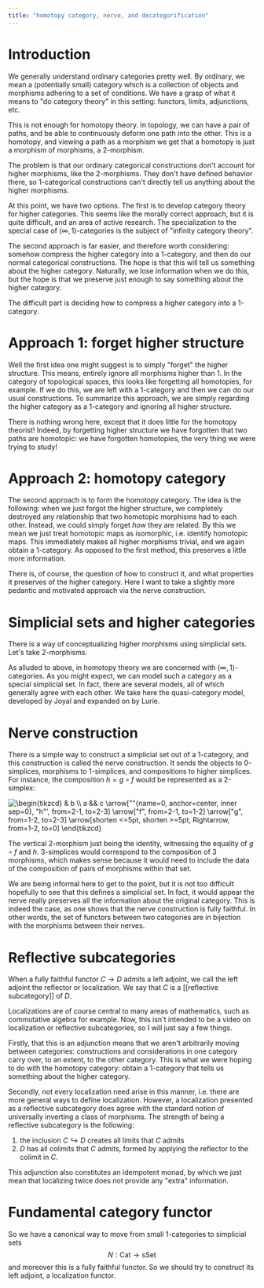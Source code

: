 ```yaml
---
title: "homotopy category, nerve, and decategorification"
---
```


# Introduction

We generally understand ordinary categories pretty well. By ordinary, we mean a (potentially small) category which is a collection of objects and morphisms adhering to a set of conditions. We have a grasp of what it means to "do category theory" in this setting: functors, limits, adjunctions, etc. 

This is not enough for homotopy theory. In topology, we can have a pair of paths, and be able to continuously deform one path into the other. This is a homotopy, and viewing a path as a morphism we get that a homotopy is just a morphism of morphisms, a 2-morphism.

The problem is that our ordinary categorical constructions don't account for higher morphisms, like the 2-morphisms. They don't have defined behavior there, so 1-categorical constructions can't directly tell us anything about the higher morphisms.

At this point, we have two options. The first is to develop category theory for higher categories. This seems like the morally correct approach, but it is quite difficult, and an area of active research. The specialization to the special case of $(\infty,1)$-categories is the subject of "infinity category theory".

The second approach is far easier, and therefore worth considering: somehow compress the higher category into a 1-category, and then do our normal categorical constructions. The hope is that this will tell us something about the higher category. Naturally, we lose information when we do this, but the hope is that we preserve just enough to say something about the higher category.

The difficult part is deciding how to compress a higher category into a 1-category.

# Approach 1: forget higher structure
Well the first idea one might suggest is to simply "forget" the higher structure. This means, entirely ignore all morphisms higher than 1. In the category of topological spaces, this looks like forgetting all homotopies, for example. If we do this, we are left with a 1-category and then we can do our usual constructions. To summarize this approach, we are simply regarding the higher category as a 1-category and ignoring all higher structure.

There is nothing wrong here, except that it does little for the homotopy theorist! Indeed, by forgetting higher structure we have forgotten that two paths are homotopic: we have forgotten homotopies, the very thing we were trying to study!

# Approach 2: homotopy category
The second approach is to form the homotopy category. The idea is the following: when we just forgot the higher structure, we completely destroyed any relationship that two homotopic morphisms had to each other. Instead, we could simply forget *how* they are related. By this we mean we just treat homotopic maps as isomorphic, i.e. identify homotopic maps. This immediately makes all higher morphisms trivial, and we again obtain a 1-category. As opposed to the first method, this preserves a little more information. 

There is, of course, the question of how to construct it, and what properties it preserves of the higher category. Here I want to take a slightly more pedantic and motivated approach via the nerve construction.

# Simplicial sets and higher categories
There is a way of conceptualizing higher morphisms using simplicial sets. Let's take 2-morphisms. 

As alluded to above, in homotopy theory we are concerned with $(\infty,1)$-categories. As you might expect, we can model such a category as a special simplicial set. In fact, there are several models, all of which generally agree with each other. We take here the quasi-category model, developed by Joyal and expanded on by Lurie.

# Nerve construction
There is a simple way to construct a simplicial set out of a 1-category, and this construction is called the nerve construction. It sends the objects to 0-simplices, morphisms to 1-simplices, and compositions to higher simplices. For instance, the composition $h=g\circ f$ would be represented as a 2-simplex:


<img align="center" src="https://i.upmath.me/svg/%5Cbegin%7Btikzcd%7D%0A%09%26%20b%20%5C%5C%0A%09a%20%26%26%20c%0A%09%5Carrow%5B%22%22%7Bname%3D0%2C%20anchor%3Dcenter%2C%20inner%20sep%3D0%7D%2C%20%22h%22'%2C%20from%3D2-1%2C%20to%3D2-3%5D%0A%09%5Carrow%5B%22f%22%2C%20from%3D2-1%2C%20to%3D1-2%5D%0A%09%5Carrow%5B%22g%22%2C%20from%3D1-2%2C%20to%3D2-3%5D%0A%09%5Carrow%5Bshorten%20%3C%3D5pt%2C%20shorten%20%3E%3D5pt%2C%20Rightarrow%2C%20from%3D1-2%2C%20to%3D0%5D%0A%5Cend%7Btikzcd%7D" alt="\begin{tikzcd}
	&amp; b \\
	a &amp;&amp; c
	\arrow[&quot;&quot;{name=0, anchor=center, inner sep=0}, &quot;h&quot;', from=2-1, to=2-3]
	\arrow[&quot;f&quot;, from=2-1, to=1-2]
	\arrow[&quot;g&quot;, from=1-2, to=2-3]
	\arrow[shorten &lt;=5pt, shorten &gt;=5pt, Rightarrow, from=1-2, to=0]
\end{tikzcd}" />

The vertical 2-morphism just being the identity, witnessing the equality of $g\circ f$ and $h$. 3-simplices would correspond to the composition of 3 morphisms, which makes sense because it would need to include the data of the composition of pairs of morphisms within that set.

We are being informal here to get to the point, but it is not too difficult hopefully to see that this defines a simplicial set. In fact, it would appear the nerve really preserves all the information about the original category. This is indeed the case, as one shows that the nerve construction is fully faithful. In other words, the set of functors between two categories are in bijection with the morphisms between their nerves.

# Reflective subcategories
When a fully faithful functor $C\to D$ admits a left adjoint, we call the left adjoint the reflector or localization. We say that $C$ is a [[reflective subcategory]] of $D$. 

Localizations are of course central to many areas of mathematics, such as commutative algebra for example. Now, this isn't intended to be a video on localization or reflective subcategories, so I will just say a few things. 

Firstly, that this is an adjunction means that we aren't arbitrarily moving between categories: constructions and considerations in one category carry over, to an extent, to the other category. This is what we were hoping to do with the homotopy category: obtain a 1-category that tells us something about the higher category.

Secondly, not every localization need arise in this manner, i.e. there are more general ways to define localization. However, a localization presented as a reflective subcategory does agree with the standard notion of universally inverting a class of morphisms. The strength of being a reflective subcategory is the following:

1. the inclusion $C\hookrightarrow D$ creates all limits that $C$ admits
2. $D$ has all colimits that $C$ admits, formed by applying the reflector to the colimit in $C$.

This adjunction also constitutes an idempotent monad, by which we just mean that localizing twice does not provide any "extra" information.

# Fundamental category functor
So we have a canonical way to move from small 1-categories to simplicial sets $$N:\text{Cat}\longrightarrow \text{sSet}$$ and moreover this is a fully faithful functor. So we should try to construct its left adjoint, a localization functor.